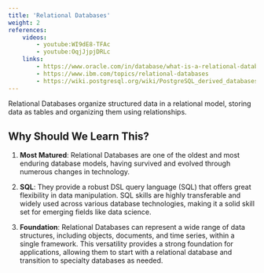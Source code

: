 ```yaml
---
title: 'Relational Databases'
weight: 2
references:
    videos:
        - youtube:WI9dE8-TFAc
        - youtube:OqjJjpjDRLc
    links:
        - https://www.oracle.com/in/database/what-is-a-relational-database/#:~:text=A%20relational%20database%20is%20a,of%20representing%20data%20in%20tables.
        - https://www.ibm.com/topics/relational-databases
        - https://wiki.postgresql.org/wiki/PostgreSQL_derived_databases
---
```


Relational Databases organize structured data in a relational model, storing data as tables and organizing them using relationships.

## Why Should We Learn This?

1. **Most Matured**: Relational Databases are one of the oldest and most enduring database models, having survived and evolved through numerous changes in technology.
   
2. **SQL**: They provide a robust DSL query language (SQL) that offers great flexibility in data manipulation. SQL skills are highly transferable and widely used across various database technologies, making it a solid skill set for emerging fields like data science.

3. **Foundation**: Relational Databases can represent a wide range of data structures, including objects, documents, and time series, within a single framework. This versatility provides a strong foundation for applications, allowing them to start with a relational database and transition to specialty databases as needed. 